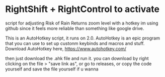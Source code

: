 # RightShift + RightControl to activate
script for adjusting Risk of Rain Returns zoom level with a hotkey
im using github since it feels more reliable than something like google drive.

This is an AutoHotkey script, it runs on 2.0.
AutoHotkey is an epic program that you can use to set up custonm keybinds and macros and stuff.
Download AutoHotkey here, https://www.autohotkey.com/

then just download the .ahk file and run it.
you can download by right clicking on the file > "save link as", or go to releases, or copy the code yourself and save the file yourself if u wanna
